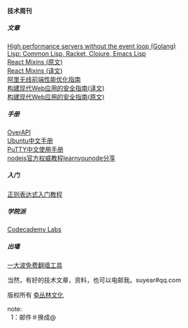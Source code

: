 <h4>技术周刊</h4>

<h5>文章</h5>

<a href="http://go-talks.appspot.com/github.com/davecheney/presentations/performance-without-the-event-loop.slide#1">High performance servers without the event loop (Golang)</a><br/>
<a href="http://hyperpolyglot.org/lisp">Lisp: Common Lisp, Racket, Clojure, Emacs Lisp</a><br/>
<a href="http://hyperpolyglot.org/lisp">React Mixins (原文)</a><br/>
<a href="http://segmentfault.com/a/1190000003016446">React Mixins (译文)</a><br/>
<a href="https://github.com/amfe/article/issues/1">阿里无线前端性能优化指南</a><br/>
<a href="http://www.jointforce.com/jfperiodical/article/933">构建现代Web应用的安全指南(译文)</a><br/>
<a href="http://dadario.com.br/security-for-building-modern-web-apps/">构建现代Web应用的安全指南(原文)</a><br/>


<h5>手册</h5>
<a href="http://overapi.com/">OverAPI</a><br/>
<a href="http://wiki.ubuntu.org.cn/index.php?title=UbuntuSkills&variant=zh-cn">Ubuntu中文手册</a><br/>
<a href="https://docs.google.com/document/d/1cOF-XqSLSyjkpOcNHi646vn9bR5gkpBPbiPApTPuYcI/preview">PuTTY中文使用手册</a><br/>
<a href="http://yalishizhude.github.io/2015/07/25/nodejs%E5%AE%98%E6%96%B9%E6%9D%83%E5%A8%81%E6%95%99%E7%A8%8Blearnyounode%E5%88%86%E4%BA%AB/">nodejs官方权威教程learnyounode分享</a><br/>

<h5>入门</h5>
<a href="http://deerchao.net/tutorials/regex/regex.htm">正则表达式入门教程</a><br/>

<h5>学院派</h5>
<a href="http://labs.codecademy.com/">Codecademy Labs</a><br/>

<h5>出墙</h5>
<a href="http://jingpin.org/100-anti-censorthip-tools/">一大波免费翻墙工具</a><br/>



当然，有好的技术文章，资料，也可以电邮我。suyear#qq.com
<br/>

版权所有 <a href="http://enue.cn">&copy;丛林文化</a>
<br/>
<p>note:<br/>
  &nbsp;&nbsp;1：邮件＃换成@
</p>  
